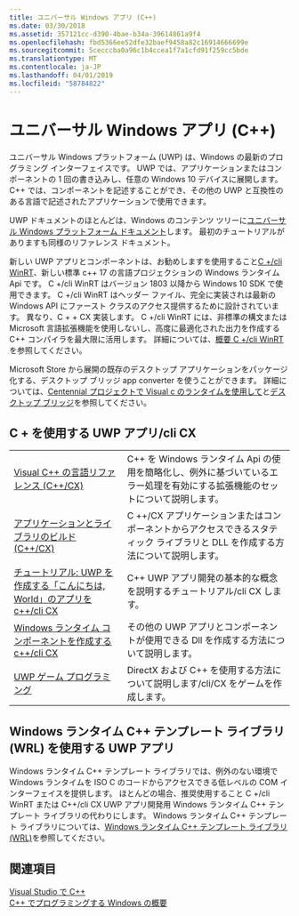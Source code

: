 ```yaml
---
title: ユニバーサル Windows アプリ (C++)
ms.date: 03/30/2018
ms.assetid: 357121cc-d390-4bae-b34a-39614861a9f4
ms.openlocfilehash: fbd5366ee52dfe32baef9458a82c16914666699e
ms.sourcegitcommit: 5cecccba0a96c1b4ccea1f7a1cfd91f259cc5bde
ms.translationtype: MT
ms.contentlocale: ja-JP
ms.lasthandoff: 04/01/2019
ms.locfileid: "58784822"
---
```

# <a name="universal-windows-apps-c"></a>ユニバーサル Windows アプリ (C++)

ユニバーサル Windows プラットフォーム (UWP) は、Windows の最新のプログラミング インターフェイスです。 UWP では、アプリケーションまたはコンポーネントの 1 回の書き込みし、任意の Windows 10 デバイスに展開します。 C++ では、コンポーネントを記述することができ、その他の UWP と互換性のある言語で記述されたアプリケーションで使用できます。

UWP ドキュメントのほとんどは、Windows のコンテンツ ツリーに[ユニバーサル Windows プラットフォーム ドキュメント](/windows/uwp/)します。 最初のチュートリアルがありますも同様のリファレンス ドキュメント。 

新しい UWP アプリとコンポーネントは、お勧めしますを使用すること[C +/cli WinRT](/windows/uwp/cpp-and-winrt-apis/)、新しい標準 c++ 17 の言語プロジェクションの Windows ランタイム Api です。 C +/cli WinRT はバージョン 1803 以降から Windows 10 SDK で使用できます。 C +/cli WinRT はヘッダー ファイル、完全に実装されは最新の Windows API にファースト クラスのアクセス提供するために設計されています。 異なり、C + + CX 実装します。 C +/cli WinRT には、非標準の構文または Microsoft 言語拡張機能を使用しないし、高度に最適化された出力を作成する C++ コンパイラを最大限に活用します。 詳細については、[概要 C +/cli WinRT](/windows/uwp/cpp-and-winrt-apis/intro-to-using-cpp-with-winrt)を参照してください。

Microsoft Store から展開の既存のデスクトップ アプリケーションをパッケージ化する、デスクトップ ブリッジ app converter を使うことができます。 詳細については、[Centennial プロジェクトで Visual c のランタイムを使用して](https://blogs.msdn.microsoft.com/vcblog/2016/07/07/using-visual-c-runtime-in-centennial-project)と[デスクトップ ブリッジ](/windows/uwp/porting/desktop-to-uwp-root)を参照してください。

## <a name="uwp-apps-that-use-ccx"></a>C + を使用する UWP アプリ/cli CX

|||
|-|-|
|[Visual C++ の言語リファレンス (C++/CX)](visual-c-language-reference-c-cx.md)|C++ を Windows ランタイム Api の使用を簡略化し、例外に基づいているエラー処理を有効にする拡張機能のセットについて説明します。|
|[アプリケーションとライブラリのビルド (C++/CX)](building-apps-and-libraries-c-cx.md)|C ++/CX アプリケーションまたはコンポーネントからアクセスできるスタティック ライブラリと DLL を作成する方法について説明します。|
|[チュートリアル: UWP を作成する「こんにちは, World」のアプリを c++/cli CX](/windows/uwp/get-started/create-a-basic-windows-10-app-in-cpp)|C++ UWP アプリ開発の基本的な概念を説明するチュートリアル/cli CX します。 |
|[Windows ランタイム コンポーネントを作成する c++/cli CX](/windows/uwp/winrt-components/creating-windows-runtime-components-in-cpp)|その他の UWP アプリとコンポーネントが使用できる Dll を作成する方法について説明します。|
|[UWP ゲーム プログラミング](/windows/uwp/gaming/)|DirectX および C++ を使用する方法について説明します/cli/CX をゲームを作成します。|

## <a name="uwp-apps-that-use-the-windows-runtime-c-template-library-wrl"></a>Windows ランタイム C++ テンプレート ライブラリ (WRL) を使用する UWP アプリ

Windows ランタイム C++ テンプレート ライブラリでは、例外のない環境で Windows ランタイムを ISO C のコードからアクセスできる低レベルの COM インターフェイスを提供します。 ほとんどの場合、推奨使用すること C +/cli WinRT または C++/cli CX UWP アプリ開発用 Windows ランタイム C++ テンプレート ライブラリの代わりにします。 Windows ランタイム C++ テンプレート ライブラリについては、[Windows ランタイム C++ テンプレート ライブラリ (WRL)](wrl/windows-runtime-cpp-template-library-wrl.md)を参照してください。

## <a name="see-also"></a>関連項目

[Visual Studio で C++](../overview/visual-cpp-in-visual-studio.md)<br/>
[C++ でプログラミングする Windows の概要](../windows/overview-of-windows-programming-in-cpp.md)<br/>